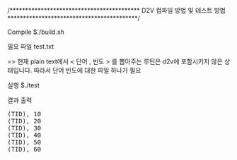 /******************************************
      D2V 컴파일 방법 및 테스트 방법
******************************************/

Compile
$./build.sh

필요 파일
test.txt

=> 현재 plain text에서 < 단어 , 빈도 > 를 뽑아주는 루틴은 d2v에 포함시키지 않은 상태입니다.
따라서 단어 빈도에 대한 파일 하나가 필요




실행
$./test

결과 출력
<pre>
(TID), 10
(TID), 20
(TID), 30
(TID), 40
(TID), 50
(TID), 60
</pre>



